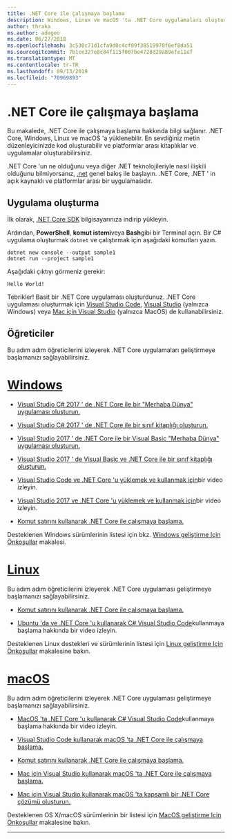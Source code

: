```yaml
---
title: .NET Core ile çalışmaya başlama
description: Windows, Linux ve macOS 'ta .NET Core uygulamaları oluşturmayı öğrenmek için kaynakları bulun.
author: thraka
ms.author: adegeo
ms.date: 06/27/2018
ms.openlocfilehash: 3c530c71d1cfa9d0c4cf09f38519970f6ef8da51
ms.sourcegitcommit: 7b1ce327e8c84f115f007be4728d29a89efe11ef
ms.translationtype: MT
ms.contentlocale: tr-TR
ms.lasthandoff: 09/13/2019
ms.locfileid: "70969893"
---
```

# <a name="get-started-with-net-core"></a>.NET Core ile çalışmaya başlama

Bu makalede, .NET Core ile çalışmaya başlama hakkında bilgi sağlanır. .NET Core, Windows, Linux ve macOS 'a yüklenebilir. En sevdiğiniz metin düzenleyicinizde kod oluşturabilir ve platformlar arası kitaplıklar ve uygulamalar oluşturabilirsiniz. 

.NET Core 'un ne olduğunu veya diğer .NET teknolojileriyle nasıl ilişkili olduğunu bilmiyorsanız, [.net](https://dotnet.microsoft.com/learn/dotnet/what-is-dotnet) genel bakış ile başlayın. .NET Core, .NET ' in açık kaynaklı ve platformlar arası bir uygulamasıdır.

## <a name="create-an-application"></a>Uygulama oluşturma

İlk olarak, [.NET Core SDK](https://dotnet.microsoft.com/download) bilgisayarınıza indirip yükleyin.

Ardından, **PowerShell**, **komut istemi**veya **Bash**gibi bir Terminal açın. Bir C# uygulama oluşturmak `dotnet` ve çalıştırmak için aşağıdaki komutları yazın.

```console
dotnet new console --output sample1
dotnet run --project sample1
```

Aşağıdaki çıktıyı görmeniz gerekir:

```console
Hello World!
```

Tebrikler! Basit bir .NET Core uygulaması oluşturdunuz. .NET Core uygulaması oluşturmak için [Visual Studio Code](tutorials/with-visual-studio-code.md), [Visual Studio](tutorials/with-visual-studio.md) (yalnızca Windows) veya [Mac için Visual Studio](tutorials/using-on-mac-vs.md) (yalnızca MacOS) de kullanabilirsiniz.

## <a name="tutorials"></a>Öğreticiler

Bu adım adım öğreticilerini izleyerek .NET Core uygulamaları geliştirmeye başlamanızı sağlayabilirsiniz.

<!-- markdownlint-disable MD025 -->

# <a name="windowstabwindows"></a>[Windows](#tab/windows)

* [Visual Studio C# 2017 ' de .NET Core ile bir "Merhaba Dünya" uygulaması oluşturun.](./tutorials/with-visual-studio.md)

* [Visual Studio C# 2017 ' de .NET Core ile bir sınıf kitaplığı oluşturun.](./tutorials/library-with-visual-studio.md)

* [Visual Studio 2017 ' de .NET Core ile bir Visual Basic "Merhaba Dünya" uygulaması oluşturun.](./tutorials/vb-with-visual-studio.md)

* [Visual Studio 2017 ' de Visual Basic ve .NET Core ile bir sınıf kitaplığı oluşturun.](./tutorials/vb-library-with-visual-studio.md)  

* [Visual Studio Code ve .NET Core 'u yüklemek ve kullanmak için](https://channel9.msdn.com/Blogs/dotnet/Get-started-with-VS-Code-using-CSharp-and-NET-Core/)bir video izleyin.

* [Visual Studio 2017 ve .NET Core 'u yüklemek ve kullanmak için](https://channel9.msdn.com/Blogs/dotnet/Get-Started-NET-Core-Visual-Studio-2017/)bir video izleyin.

* [Komut satırını kullanarak .NET Core ile çalışmaya başlama.](tutorials/using-with-xplat-cli.md)

Desteklenen Windows sürümlerinin listesi için bkz. [Windows geliştirme Için Önkoşullar](windows-prerequisites.md) makalesi.

# <a name="linuxtablinux"></a>[Linux](#tab/linux)

Bu adım adım öğreticilerini izleyerek .NET Core uygulaması geliştirmeye başlamanızı sağlayabilirsiniz.

* [Komut satırını kullanarak .NET Core ile çalışmaya başlama.](tutorials/using-with-xplat-cli.md)

* [Ubuntu 'da ve .NET Core 'u kullanarak C# Visual Studio Code](https://channel9.msdn.com/Blogs/dotnet/Get-started-with-VS-Code-Csharp-dotnet-Core-Ubuntu)kullanmaya başlama hakkında bir video izleyin.

Desteklenen Linux destekleri ve sürümlerinin listesi için [Linux geliştirme Için Önkoşullar](linux-prerequisites.md) makalesine bakın.

# <a name="macostabmacos"></a>[macOS](#tab/macos)

Bu adım adım öğreticilerini izleyerek .NET Core uygulaması geliştirmeye başlamanızı sağlayabilirsiniz.

* [MacOS 'ta .NET Core 'u kullanarak C# Visual Studio Code](https://channel9.msdn.com/Blogs/dotnet/Get-started-VSCode-NET-Core-Mac)kullanmaya başlama hakkında bir video izleyin.

* [Visual Studio Code kullanarak macOS 'ta .NET Core ile çalışmaya başlama.](tutorials/using-on-macos.md)

* [Komut satırını kullanarak .NET Core ile çalışmaya başlama.](tutorials/using-with-xplat-cli.md)

* [Mac için Visual Studio kullanarak macOS 'ta .NET Core ile çalışmaya başlama.](tutorials/using-on-mac-vs.md)

* [Mac için Visual Studio kullanarak macOS 'ta kapsamlı bir .NET Core çözümü oluşturun.](tutorials/using-on-mac-vs-full-solution.md)

Desteklenen OS X/macOS sürümlerinin bir listesi için [MacOS geliştirme Için Önkoşullar](macos-prerequisites.md) makalesine bakın.

---
